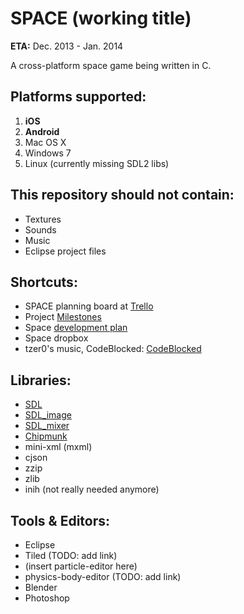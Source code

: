 # SPACE (working title)
**ETA:** Dec. 2013 - Jan. 2014

A cross-platform space game being written in C.


## Platforms supported:
1. **iOS**
2. **Android**
3. Mac OS X
4. Windows 7
5. Linux (currently missing SDL2 libs)


## This repository should not contain:
* Textures
* Sounds
* Music
* Eclipse project files


## Shortcuts:
* SPACE planning board at [Trello](https://trello.com/b/p0dbPsik/space)
* Project [Milestones](about:blank)
* Space [development plan](https://docs.google.com/document/d/1Dtj3eIV7wXX-JbMaPKmj9ORMLq9SSRsVYANchJQ3Ihg/edit)
* Space dropbox
* tzer0's music, CodeBlocked: [CodeBlocked](https://dl.dropboxusercontent.com/u/1184173/renoise/CodeBlocked/index.html)


## Libraries:
- [SDL](http://www.libsdl.org/)
- [SDL_image](http://www.libsdl.org/projects/SDL_image)
- [SDL_mixer](http://www.libsdl.org/projects/SDL_mixer)
- [Chipmunk](http://chipmunk-physics.net/)
- mini-xml (mxml)
- cjson
- zzip
- zlib
- inih (not really needed anymore)


## Tools & Editors:
- Eclipse
- Tiled (TODO: add link)
- (insert particle-editor here)
- physics-body-editor (TODO: add link)
- Blender
- Photoshop

